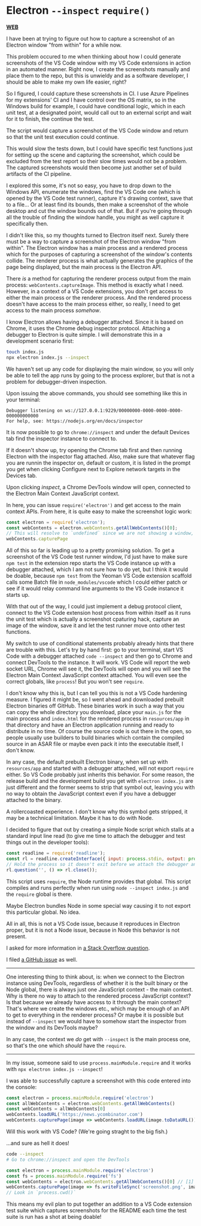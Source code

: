 # Electron `--inspect` `require()`

[**WEB**](https://tomashubelbauer.github.io/electron-inspect-require)

I have been at trying to figure out how to capture a screenshot of an Electron window "from within" for a while now.

This problem occured to me when thinking about how I could generate screenshots of the VS Code window with my VS Code
extensions in action in an automated manner. Right now, I create the screenshots manually and place them to the repo,
but this is unwieldy and as a software developer, I should be able to make my own life easier, right?

So I figured, I could capture these screenshots in CI. I use Azure Pipelines for my extensions' CI and I have control
over the OS matrix, so in the Windows build for example, I could have conditional logic, which in each unit test, at
a designated point, would call out to an external script and wait for it to finish, the continue the test.

The script would capture a screenshot of the VS Code window and return so that the unit test execution could continue.

This would slow the tests down, but I could have specific test functions just for setting up the scene and capturing
the screenshot, which could be excluded from the test report so their slow times would not be a problem. The captured
screenshots would then become just another set of build artifacts of the CI pipeline.

I explored this some, it's not so easy, you have to drop down to the Windows API, enumerate the windows, find the VS
Code one (which is opened by the VS Code test runner), capture it's drawing context, save that to a file… Or at least
find its bounds, then make a screenshot of the whole desktop and cut the window bounds out of that. But if you're
going through all the trouble of finding the window handle, you might as well capture it specifically then.

I didn't like this, so my thoughts turned to Electron itself next. Surely there must be a way to capture a screenshot
of the Electron window "from within". The Electron window has a main process and a rendered process which for the
purposes of capturing a screenshot of the window's contents collide. The renderer process is what actually generates
the graphics of the page being displayed, but the main process is the Electron API.

There _is_ a method for capturing the renderer process output from the main process: `webContents.captureImage`. This
method is exactly what I need. However, in a context of a VS Code extensions, you don't get access to either the main
process or the renderer process. And the rendered process doesn't have access to the main process either, so really,
I need to get access to the main process _somehow_.

I know Electron allows having a debugger attached. Since it is based on Chrome, it uses the Chrome debug inspector
protocol. Attaching a debugger to Electron is quite simple. I will demonstrate this in a development scenario first:

```sh
touch index.js
npx electron index.js --inspect
```

We haven't set up any code for displaying the main window, so you will only be able to tell the app runs by going to
the process explorer, but that is not a problem for debugger-driven inspection.

Upon issuing the above commands, you should see something like this in your terminal:

```
Debugger listening on ws://127.0.0.1:9229/00000000-0000-0000-0000-000000000000
For help, see: https://nodejs.org/en/docs/inspector
```

It is now possible to go to `chrome://inspect` and under the default Devices tab find the inspector instance to connect
to.

If it doesn't show up, try opening the Chrome tab first and then running Electron with the inspector flag attached. Also,
make sure that whatever flag you are runnin the inspector on, default or custom, it is listed in the prompt you get when
clicking Configure next to Explore network targets in the Devices tab.

Upon clicking *inspect*, a Chrome DevTools window will open, connected to the Electron Main Context JavaScript context.

In here, you can issue `require('electron')` and get access to the main context APIs. From here, it is quite easy to make
the screenshot logic work:

```js
const electron = require('electron');
const webContents = electron.webContents.getAllWebContents()[0];
// This will resolve to `undefined` since we are not showing a window, but would work if we were
webContents.capturePage
```

All of this so far is leading up to a pretty promising solution. To get a screenshot of the VS Code test runner window,
I'd just have to make sure `npm test` in the extension repo starts the VS Code instance up with a debugger attached,
which I am not sure how to do yet, but I think it would be doable, because `npm test` from the Yeoman VS Code extension
scaffold calls some Batch file in `node_modules/vscode` which I could either patch or see if it would relay command line
arguments to the VS Code instance it starts up.

With that out of the way, I could just implement a debug protocol client, connect to the VS Code extension host process
from within itself as it runs the unit test which is actually a screenshot cpaturing hack, capture an image of the window,
save it and let the test runner move onto other test functions.

My switch to use of conditional statements probably already hints that there are trouble with this. Let's try by hand
first: go to your terminal, start VS Code with a debugger attached `code --inspect` and then go to Chrome and connect
DevTools to the instance. It will work. VS Code will report the web socket URL, Chrome will see it, the DevTools will
open and you will see the Electron Main Context JavaScript context attached. You will even see the correct globals,
like `process`! But you won't see `require`.

I don't know why this is, but I can tell you this is not a VS Code hardening measure. I figured it might be, so I went
ahead and downloaded prebuilt Electron binaries off GitHub. These binaries work in such a way that you can copy the
whole directory you download, place your `main.js` for the main process and `index.html` for the rendered process in
`resources/app` in that directory and have an Electron application running and ready to distribute in no time. Of course
the source code is out there in the open, so people usually use builders to build binaries which contain the compiled
source in an ASAR file or maybe even pack it into the executable itself, I don't know.

In any case, the default prebuilt Electron binary, when set up with `resources/app` and started with a debugger attached,
will not export `require` either. So VS Code probably just inherits this behavior. For some reason, the release build
and the development build you get with `electron index.js` are just different and the former seems to strip that symbol
out, leaving you with no way to obtain the JavaScript context even if you have a debugger attached to the binary.

A rollercoasted experience. I don't know why this symbol gets stripped, it may be a technical limitation. Maybe it has
to do with Node.

I decided to figure that out by creating a simple Node script which stalls at a standard input line read (to give me time
to attach the debugger and test things out in the developer tools):

```js
const readline = require('readline');
const rl = readline.createInterface({ input: process.stdin, output: process.stdout });
// Hold the process so it doesn't exit before we attach the debugger and have a go
rl.question('', () => rl.close());
```

This script uses `require`, the Node runtime provides that global. This script compiles and runs perfectly when run using
`node --inspect index.js` and the `require` global is there.

Maybe Electron bundles Node in some special way causing it to not export this particular global. No idea.

All in all, this is not a VS Code issue, because it reproduces in Electron proper, but it is not a Node issue, because in
Node this behavior is not present.

I asked for more information in [a Stack Overflow question](https://stackoverflow.com/q/56182168/2715716).

I filed [a GitHub issue](https://github.com/electron/electron/issues/18334) as well.

---

One interesting thing to think about, is: when we connect to the Electron instance using DevTools, regardless of whether it is
the built binary or the Node global, there is always just one JavaScript context - the main context. Why is there no way to
attach to the rendered process JavaScript context? Is that because we already have access to it through the main context? That's
where we create the windows etc., which may be enough of an API to get to everything in the renderer process? Or maybe it is
possible but instead of `--inspect` we would have to somehow start the inspector from the window and its DevTools maybe?

In any case, the context we _do_ get with `--inspect` is the main process one, so that's the one which _should_ have the
`require`.

---

In my issue, someone said to use `process.mainModule.require` and it works with `npx electron index.js --inspect`!

I was able to successfully capture a screenshot with this code entered into the console:

```javascript
const electron = process.mainModule.require('electron')
const allWebContents = electron.webContents.getAllWebContents()
const webContents = allWebContents[0]
webContents.loadURL('https://news.ycombinator.com')
webContents.capturePage(image => webContents.loadURL(image.toDataURL()))
```

Will this work with VS Code? (We're going straght to the big fish.)

…and sure as hell it does!

```sh
code --inspect
# Go to chrome://inspect and open the DevTools
```

```js
const electron = process.mainModule.require('electron')
const fs = process.mainModule.require('fs')
const webContents = electron.webContents.getAllWebContents()[0] // [1] is the shared process
webContents.capturePage(image => fs.writeFileSync('screenshot.png', image.toPNG()))
// Look in `process.cwd()`
```

This means my evil plan to put together an addition to a VS Code extension test suite which captures screenshots for the README
each time the test suite is run has a shot at being doable!
